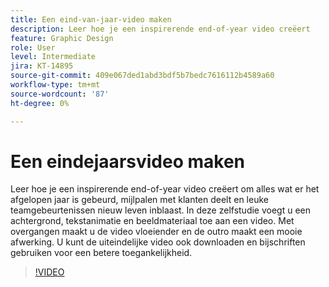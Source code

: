 ```yaml
---
title: Een eind-van-jaar-video maken
description: Leer hoe je een inspirerende end-of-year video creëert
feature: Graphic Design
role: User
level: Intermediate
jira: KT-14895
source-git-commit: 409e067ded1abd3bdf5b7bedc7616112b4589a60
workflow-type: tm+mt
source-wordcount: '87'
ht-degree: 0%

---
```


# Een eindejaarsvideo maken

Leer hoe je een inspirerende end-of-year video creëert om alles wat er het afgelopen jaar is gebeurd, mijlpalen met klanten deelt en leuke teamgebeurtenissen nieuw leven inblaast. In deze zelfstudie voegt u een achtergrond, tekstanimatie en beeldmateriaal toe aan een video. Met overgangen maakt u de video vloeiender en de outro maakt een mooie afwerking. U kunt de uiteindelijke video ook downloaden en bijschriften gebruiken voor een betere toegankelijkheid.

>[!VIDEO](https://video.tv.adobe.com/v/3434003?quality=12&learn=on&hidetitle=true&captions=dut)
